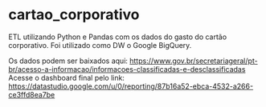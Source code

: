 # cartao_corporativo

ETL utilizando Python e Pandas com os dados do gasto do cartão corporativo. Foi utilizado como DW o Google BigQuery.

Os dados podem ser baixados aqui: https://www.gov.br/secretariageral/pt-br/acesso-a-informacao/informacoes-classificadas-e-desclassificadas
Acesse o dashboard final pelo link: https://datastudio.google.com/u/0/reporting/87b16a52-ebca-4532-a266-ce3ffd8ea7be
